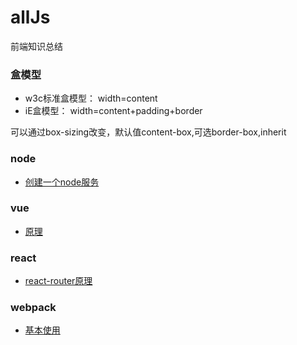 # allJs
前端知识总结

### 盒模型

+ w3c标准盒模型： width=content
+ iE盒模型： width=content+padding+border

可以通过box-sizing改变，默认值content-box,可选border-box,inherit

### node

+ [创建一个node服务]('https://github.com/4js/allJs/blob/master/node/创建一个node服务.md')

### vue

+ [原理]('https://github.com/4js/allJs/blob/master/vue/原理.md')

### react

+ [react-router原理]('https://github.com/4js/allJs/blob/master/react/react-router原理.md')

### webpack

+ [基本使用]('https://github.com/4js/allJs/blob/master/webpack/基本使用.md')
